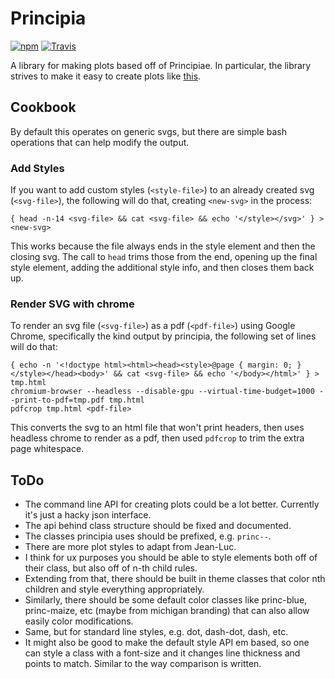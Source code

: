 Principia
=========

[![npm](https://img.shields.io/npm/v/principia.svg?style=flat-square)](https://www.npmjs.com/package/principia)
[![Travis](https://img.shields.io/travis/erikbrinkman/principia.svg?style=flat-square)](https://travis-ci.org/erikbrinkman/principia)

A library for making plots based off of Principiae.
In particular, the library strives to make it easy to create plots like [this](https://youtu.be/6lm4wJ1qm0w).


Cookbook
--------

By default this operates on generic svgs, but there are simple bash operations that can help modify the output.


### Add Styles

If you want to add custom styles (`<style-file>`) to an already created svg (`<svg-file>`), the following will do that, creating `<new-svg>` in the process:

```
{ head -n-14 <svg-file> && cat <svg-file> && echo '</style></svg>' } > <new-svg>
```

This works because the file always ends in the style element and then the closing svg.
The call to `head` trims those from the end, opening up the final style element, adding the additional style info, and then closes them back up.


### Render SVG with chrome

To render an svg file (`<svg-file>`) as a pdf (`<pdf-file>`) using Google Chrome, specifically the kind output by principia, the following set of lines will do that:

```
{ echo -n '<!doctype html><html><head><style>@page { margin: 0; }</style></head><body>' && cat <svg-file> && echo '</body></html>' } > tmp.html
chromium-browser --headless --disable-gpu --virtual-time-budget=1000 --print-to-pdf=tmp.pdf tmp.html
pdfcrop tmp.html <pdf-file>
```

This converts the svg to an html file that won't print headers, then uses headless chrome to render as a pdf, then used `pdfcrop` to trim the extra page whitespace.


ToDo
----

- The command line API for creating plots could be a lot better.
  Currently it's just a hacky json interface.
- The api behind class structure should be fixed and documented.
- The classes principia uses should be prefixed, e.g. `princ--`.
- There are more plot styles to adapt from Jean-Luc.
- I think for ux purposes you should be able to style elements both off of their class, but also off of n-th child rules.
- Extending from that, there should be built in theme classes that color nth children and style everything appropriately.
- Similarly, there should be some default color classes like princ-blue, princ-maize, etc (maybe from michigan branding) that can also allow easily color modifications.
- Same, but for standard line styles, e.g. dot, dash-dot, dash, etc.
- It might also be good to make the default style API em based, so one can style a class with a font-size and it changes line thickness and points to match. Similar to the way comparison is written.
